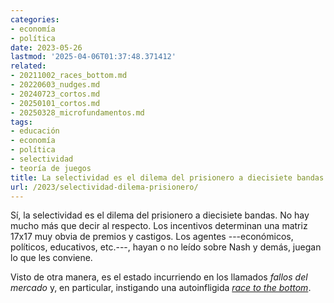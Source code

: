 ```yaml
---
categories:
- economía
- política
date: 2023-05-26
lastmod: '2025-04-06T01:37:48.371412'
related:
- 20211002_races_bottom.md
- 20220603_nudges.md
- 20240723_cortos.md
- 20250101_cortos.md
- 20250328_microfundamentos.md
tags:
- educación
- economía
- política
- selectividad
- teoría de juegos
title: La selectividad es el dilema del prisionero a diecisiete bandas
url: /2023/selectividad-dilema-prisionero/
---
```


Sí, la selectividad es el dilema del prisionero a diecisiete bandas. No hay mucho más que decir al respecto. Los incentivos determinan una matriz 17x17 muy obvia de premios y castigos. Los agentes ---económicos, políticos, educativos, etc.---, hayan o no leído sobre Nash y demás, juegan lo que les conviene.

Visto de otra manera, es el estado incurriendo en los llamados _fallos del mercado_ y, en particular, instigando una autoinfligida
[_race to the bottom_](/2021/races-bottom/).